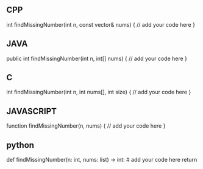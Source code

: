 ## CPP

int findMissingNumber(int n, const vector<int>& nums) {
    // add your code here
}


## JAVA

public int findMissingNumber(int n, int[] nums) {
    // add your code here
}


## C

int findMissingNumber(int n, int nums[], int size) {
    // add your code here
}


## JAVASCRIPT

function findMissingNumber(n, nums) {
    // add your code here
}


## python

def findMissingNumber(n: int, nums: list) -> int:
    # add your code here
    return